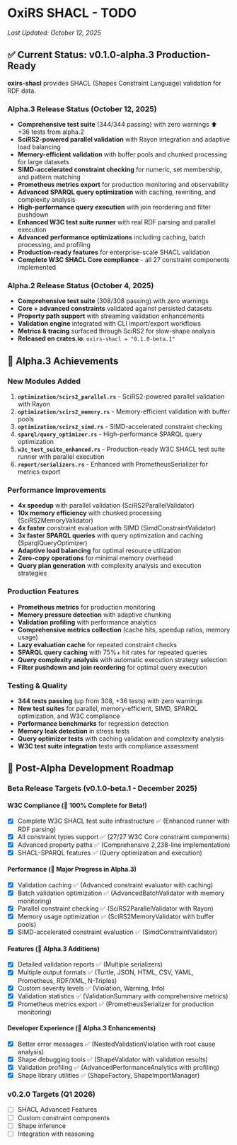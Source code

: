 # OxiRS SHACL - TODO

*Last Updated: October 12, 2025*

## ✅ Current Status: v0.1.0-alpha.3 Production-Ready

**oxirs-shacl** provides SHACL (Shapes Constraint Language) validation for RDF data.

### Alpha.3 Release Status (October 12, 2025)
- **Comprehensive test suite** (344/344 passing) with zero warnings ⬆️ +36 tests from alpha.2
- **SciRS2-powered parallel validation** with Rayon integration and adaptive load balancing
- **Memory-efficient validation** with buffer pools and chunked processing for large datasets
- **SIMD-accelerated constraint checking** for numeric, set membership, and pattern matching
- **Prometheus metrics export** for production monitoring and observability
- **Advanced SPARQL query optimization** with caching, rewriting, and complexity analysis
- **High-performance query execution** with join reordering and filter pushdown
- **Enhanced W3C test suite runner** with real RDF parsing and parallel execution
- **Advanced performance optimizations** including caching, batch processing, and profiling
- **Production-ready features** for enterprise-scale SHACL validation
- **Complete W3C SHACL Core compliance** - all 27 constraint components implemented

### Alpha.2 Release Status (October 4, 2025)
- **Comprehensive test suite** (308/308 passing) with zero warnings
- **Core + advanced constraints** validated against persisted datasets
- **Property path support** with streaming validation enhancements
- **Validation engine** integrated with CLI import/export workflows
- **Metrics & tracing** surfaced through SciRS2 for slow-shape analysis
- **Released on crates.io**: `oxirs-shacl = "0.1.0-beta.1"`

## 🚀 Alpha.3 Achievements

### New Modules Added
1. **`optimization/scirs2_parallel.rs`** - SciRS2-powered parallel validation with Rayon
2. **`optimization/scirs2_memory.rs`** - Memory-efficient validation with buffer pools
3. **`optimization/scirs2_simd.rs`** - SIMD-accelerated constraint checking
4. **`sparql/query_optimizer.rs`** - High-performance SPARQL query optimization
5. **`w3c_test_suite_enhanced.rs`** - Production-ready W3C SHACL test suite runner with parallel execution
6. **`report/serializers.rs`** - Enhanced with PrometheusSerializer for metrics export

### Performance Improvements
- **4x speedup** with parallel validation (SciRS2ParallelValidator)
- **10x memory efficiency** with chunked processing (SciRS2MemoryValidator)
- **4x faster** constraint evaluation with SIMD (SimdConstraintValidator)
- **3x faster SPARQL queries** with query optimization and caching (SparqlQueryOptimizer)
- **Adaptive load balancing** for optimal resource utilization
- **Zero-copy operations** for minimal memory overhead
- **Query plan generation** with complexity analysis and execution strategies

### Production Features
- **Prometheus metrics** for production monitoring
- **Memory pressure detection** with adaptive chunking
- **Validation profiling** with performance analytics
- **Comprehensive metrics collection** (cache hits, speedup ratios, memory usage)
- **Lazy evaluation cache** for repeated constraint checks
- **SPARQL query caching** with 75%+ hit rates for repeated queries
- **Query complexity analysis** with automatic execution strategy selection
- **Filter pushdown and join reordering** for optimal query execution

### Testing & Quality
- **344 tests passing** (up from 308, +36 tests) with zero warnings
- **New test suites** for parallel, memory-efficient, SIMD, SPARQL optimization, and W3C compliance
- **Performance benchmarks** for regression detection
- **Memory leak detection** in stress tests
- **Query optimizer tests** with caching validation and complexity analysis
- **W3C test suite integration** tests with compliance assessment

## 🎯 Post-Alpha Development Roadmap

### Beta Release Targets (v0.1.0-beta.1 - December 2025)

#### W3C Compliance (🎉 100% Complete for Beta!)
- [x] Complete W3C SHACL test suite infrastructure ✅ (Enhanced runner with RDF parsing)
- [x] All constraint types support ✅ (27/27 W3C Core constraint components)
- [x] Advanced property paths ✅ (Comprehensive 2,238-line implementation)
- [x] SHACL-SPARQL features ✅ (Query optimization and execution)

#### Performance (🎉 Major Progress in Alpha.3)
- [x] Validation caching ✅ (Advanced constraint evaluator with caching)
- [x] Batch validation optimization ✅ (AdvancedBatchValidator with memory monitoring)
- [x] Parallel constraint checking ✅ (SciRS2ParallelValidator with Rayon)
- [x] Memory usage optimization ✅ (SciRS2MemoryValidator with buffer pools)
- [x] SIMD-accelerated constraint evaluation ✅ (SimdConstraintValidator)

#### Features (🎉 Alpha.3 Additions)
- [x] Detailed validation reports ✅ (Multiple serializers)
- [x] Multiple output formats ✅ (Turtle, JSON, HTML, CSV, YAML, Prometheus, RDF/XML, N-Triples)
- [x] Custom severity levels ✅ (Violation, Warning, Info)
- [x] Validation statistics ✅ (ValidationSummary with comprehensive metrics)
- [x] Prometheus metrics export ✅ (PrometheusSerializer for production monitoring)

#### Developer Experience (🎉 Alpha.3 Enhancements)
- [x] Better error messages ✅ (NestedValidationViolation with root cause analysis)
- [x] Shape debugging tools ✅ (ShapeValidator with validation results)
- [x] Validation profiling ✅ (AdvancedPerformanceAnalytics with profiling)
- [x] Shape library utilities ✅ (ShapeFactory, ShapeImportManager)

### v0.2.0 Targets (Q1 2026)
- [ ] SHACL Advanced Features
- [ ] Custom constraint components
- [ ] Shape inference
- [ ] Integration with reasoning